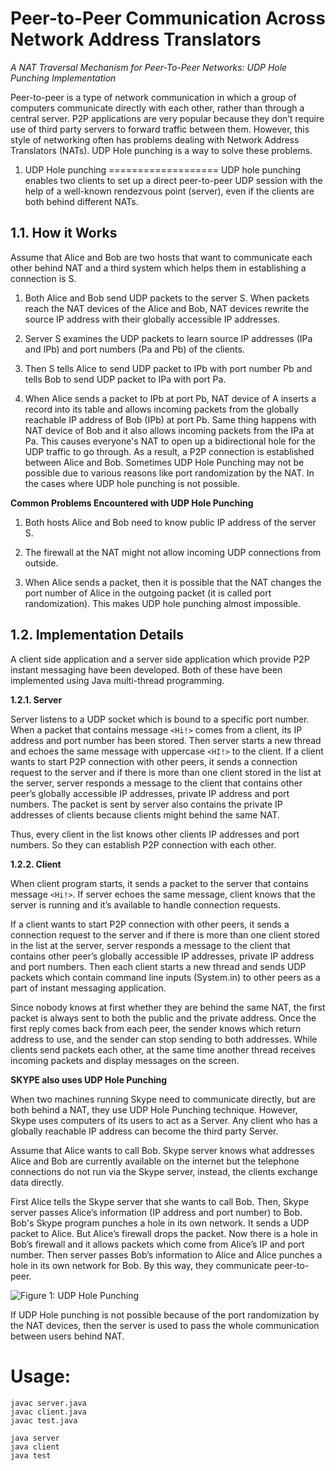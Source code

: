 Peer-to-Peer Communication Across Network Address Translators
============================================
*A NAT Traversal Mechanism for Peer-To-Peer Networks: UDP Hole Punching Implementation*

Peer-to-peer is a type of network communication in which a group of computers communicate directly with each other, rather than through a central server. P2P applications are very popular because they don’t require use of third party servers to forward traffic between them. However, this style of networking often has problems dealing with Network Address Translators (NATs). UDP Hole punching is a way to solve these problems.

1. UDP Hole punching
===================
UDP hole punching enables two clients to set up a direct peer-to-peer UDP session with the help of a well-known rendezvous point (server), even if the clients are both behind different NATs.

1.1. How it Works
-------------------------

Assume that Alice and Bob are two hosts that want to communicate each other behind NAT and a third system which helps them in establishing a connection is S.

1. Both Alice and Bob send UDP packets to the server S. When packets reach the NAT devices of the Alice and Bob, NAT devices rewrite the source IP address with their globally accessible IP addresses.

2. Server S examines the UDP packets to learn source IP addresses (IPa and IPb) and port numbers (Pa and Pb) of the clients.

3. Then S tells Alice to send UDP packet to IPb with port number Pb and tells Bob to send UDP packet to IPa with port Pa.

4. When Alice sends a packet to IPb at port Pb, NAT device of A inserts a record into its table and allows incoming packets from the globally reachable IP address of Bob (IPb) at port Pb. Same thing happens with NAT device of Bob and it also allows incoming packets from the IPa at Pa. This causes everyone's NAT to open up a bidirectional hole for the UDP traffic to go through. As a result, a P2P connection is established between Alice and Bob. Sometimes UDP Hole Punching may not be possible due to various reasons like port randomization by the NAT. In the cases where UDP hole punching is not possible.

**Common Problems Encountered with UDP Hole Punching**

1. Both hosts Alice and Bob need to know public IP address of the server S.

2. The firewall at the NAT might not allow incoming UDP connections from outside.

3. When Alice sends a packet, then it is possible that the NAT changes the port number of Alice in the outgoing packet (it is called port randomization). This makes UDP hole punching almost impossible.

1.2. Implementation Details
----------------------------------------

A client side application and a server side application which provide P2P instant messaging have been developed. Both of these have been implemented using Java multi-thread programming.

**1.2.1. Server**

Server listens to a UDP socket which is bound to a specific port number. When a packet that contains message `<Hi!>` comes from a client, its IP address and port number has been stored. Then server starts a new thread and echoes the same message with uppercase `<HI!>` to the client. If a client wants to start P2P connection with other peers, it sends a connection request to the server and if there is more than one client stored in the list at the server, server responds a message to the client that contains other peer’s globally accessible IP addresses, private IP address and port numbers. The packet is sent by server also contains the private IP addresses of clients because clients might behind the same NAT.

Thus, every client in the list knows other clients IP addresses and port numbers. So they can establish P2P connection with each other.

**1.2.2. Client**

When client program starts, it sends a packet to the server that contains message `<Hi!>`. If server echoes the same message, client knows that the server is running and it’s available to handle connection requests.

If a client wants to start P2P connection with other peers, it sends a connection request to the server and if there is more than one client stored in the list at the server, server responds a message to the client that contains other peer’s globally accessible IP addresses, private IP address and port numbers. Then each client starts a new thread and sends UDP packets which contain command line inputs (System.in) to other peers as a part of instant messaging application.

Since nobody knows at first whether they are behind the same NAT, the first packet is always sent to both the public and the private address. Once the first reply comes back from each peer, the sender knows which return address to use, and the sender can stop sending to both addresses. While clients send packets each other, at the same time another thread receives incoming packets and display messages on the screen.

**SKYPE also uses UDP Hole Punching**

When two machines running Skype need to communicate directly, but are both behind a NAT, they use UDP Hole Punching technique. However, Skype uses computers of its users to act as a Server. Any client who has a globally reachable IP address can become the third party Server. 

Assume that Alice wants to call Bob. Skype server knows what addresses Alice and Bob are currently available on the internet but the telephone connections do not run via the Skype server, instead, the clients exchange data directly.

First Alice tells the Skype server that she wants to call Bob. Then, Skype server passes Alice’s information (IP address and port number) to Bob. Bob's Skype program punches a hole in its own network. It sends a UDP packet to Alice. But Alice’s firewall drops the packet. Now there is a hole in Bob’s firewall and it allows packets which come from Alice’s IP and port number. Then server passes Bob’s information to Alice and Alice punches a hole in its own network for Bob. By this way, they communicate peer-to-peer.

![Figure 1: UDP Hole Punching](https://i.imgsafe.org/278b5ac6c7.png)

If UDP Hole punching is not possible because of the port randomization by the NAT devices, then the server is used to pass the whole communication between users behind NAT.

# Usage:

```
javac server.java
javac client.java
javac test.java

java server
java client
java test
```

